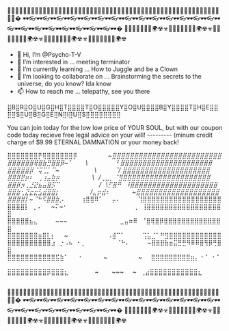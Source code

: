 🎈🎈🎈🎈🎈🎈🎈🎈🎈🎈🎈🎈🎈🎈🎈🎈🎈🎈🎈🎈🎈🎈🎈🎈🎈🎈🎈🎈🎈🎈🎈🎈🎈🎈🎈🎈🎈🎈🎈🎈🎈🎈🎈🎈🎈🎈🎈🎈🎈🎈🎈🎈🎈🎈🎈🎈�
🕶👓🕶👓🕶👓🕶👓🕶👓🕶👓🕶👓🕶👓🕶👓🕶👓🕶👓🕶👓🕶👓🕶👓🕶👓🕶👓🕶👓🕶👓🕶👓🕶👓🕶👓🕶👓🕶�
🗽🚥🚧🚩🚥🚦🗽🌍☢☣🗽🚥🚧🚩🚥🚦🗽🌍☢☣🗽🚥🚧🚩🚥🚦🗽🌍☢☣🗽🚥🚧🚩🚥🚦🗽🌍☢☣🗽🚥🚧🚩🚥🚦🗽🌍☢
- 👋 Hi, I’m @Psycho-T-V 
- 👀 I’m interested in ... meeting terminator
- 🌱 I’m currently learning ... How to Juggle and be a Clown
- 💞️ I’m looking to collaborate on ... Brainstorming the secrets to the universe, do you know? Ida know
- 📫 How to reach me ... telepathy, see you there


⣿B⣿R⣿O⣿U⣿G⣿H⣿T⣿⣿⣿⣿T⣿O⣿⣿⣿⣿⣿Y⣿O⣿U⣿⣿⣿⣿B⣿Y⣿⣿⣿⣿T⣿H⣿E⣿⣿⣿⣿S⣿U⣿B⣿G⣿E⣿N⣿I⣿U⣿S⣿⣿⣿⣿⣿⣿⣿⣿

You can join today for the low low price of YOUR SOUL, but with our coupon code today recieve 
free legal advice on your will! --------- (minum credit charge of $9.99 ETERNAL DAMNATION or your 
money back!

⣿⣿⣿⣿⣿⣿⣿⡟⢿⣿⣿⣿⣿⣿⣿⡿*⠀⠀⠀⠀⠀⠀⠀~⣿⣿⣿⣿⣿⣿⣿⣿⣿⣿⣿⣿⣿⣿⣿⣿⣿⣿⣿⣿⣿⣿⣿⣿⣿
⣿⣿⣿⣿⣿⣿⢿⣿⣷⣛⣿⣿⡿~⠁⠀⠀⠀\⠀⠀⠀⠀⠀⠀⠘ *⣿⣿⣿⣿⣿⣿⣿⣿⣿⣿⣿⣿⣿⣿⣿⣿⣿⣿⣿⣿⣿
⣿⣿⣿⣿⣿⡿⠈⢭⢉⡁⠉~⠀⠀⠀⠀⠀⠀⠀⠀\⠀⠀⠀⠀⠈/ ⣿⣿⣿⣿⣿⣿⣿⣿⣿⣿⣿⣿⣿⣿⣿⣿⣿⣿⣿⣿
⣿⣿⣿⣟⡶⠆⠀⢀⢰⣤⣷⡶⠀⠀⠀⠀⠀⠀⠀   \⠀/⢀⣀⡀⠈⣻⣿⣿⣿⣿⣿⣿⣿⣿⣿⣿⣿⣿⣿⣿⣿⣿⣿⣿⣿⣿
⣿⣿⡿⡲⢀⣘⣝⣦⣤⣿⡫⠉⠀⠀⠀⠀⠀⠀⠀⠀⠀/⠀\⡋⣿⠛⠀⠸⣿⣿⣿⣿⣿⣿⣿⣿⣿⣿⣿⣿⣿⣿⣿⣿⣿⣿⣿⣿
⣿⣿⣷⢂⣝⣖⣖⣣⣾⣿⣿⡆⠀⠀⠀⠀⠀⠀⠀/⣄⡶⣾⠆*⠀⠀⠀⠀⠀~⣿⣿⣿⣿⣿⣿⣿⣿⣿⣿⣿⣿⣿⣿⣿⣿⣿⣿⣿
⣿⣿⣿⣿⡇~⠈⠓⠫⣿⣿⣷⡠⠀⠀⠀⠀*⢰⣿⣿⠿⠁⠀⠀⡤⠄⠀⠀⠀⠀⢹⣿⣿⣿⣿⣿⣿⣿⣿⣿⣿⣿⣿⣿⣿⣿⣿⣿⣿
⣿⣿⣿⣿⡇⠀⡀⠄⠀⠀~⠍~⠂⠀⠀⠀⠀⠀⠀⠀⠀⠀⠀⠀⠀⠀⠀⠀⢀⠀⢸⣿⣿⣿⣿⣿⣿⣿⣿⣿⣿⣿⣿⣿⣿⣿⣿⣿⣿
⣿⣿⣿⣿⣿⣦⣄⠀⠀⠀⠀~~~⠀⠀⠀⠀⠀⠀⠀⠀⠀⠀⠀⠀⣀⣤⠶⠿⠀⠈⣿⢿⣿⡿⣿⣿⣿⣿⣿⣿⣿⣿⣿⣿⣿⣿⣿⣿
⣿⣿⣿⣿⣿⣿⣿⣶⣿⣇⡆⠀⠀\~⠀⠀⠀⠀⠀⠀⠀⠀⠀⠠⣾⠉⠁⠀⠀⠀⠀⢩⣥⣈⠁⠛⣻⣿⣿⣿⣿⣿⣿⣿⣿⣿⣿⣿⣿
⣿⣿⣿⣿⣿⣿⣿⣿⣿⣿⣰⠀⡐⠠⠦⠀⠂⡀⠀⠀⠀⠀⠀⠀⠀⠈⠓⠄⠀⠀⠀⠀~⣿⣿⣿⣷⣶⣭⣛⣛⠻⠿⠿⣿⢻⡿⢛⣿⣿
⣿⣿⣿⣿⣿⣿⣿⣿⣿⣿⣿⣯⣷⠁⠀⠀⠐⠀⠀⠀⠀⠀~⠀⠀⠀⠀⠀⠀⠀~⠀⠀⣿⣿⣿⣿⣿⣿⣿⣿⣿⣶⡄⠐⠈⠀⠂⠁⠀
⣿⣿⣿⣿⣿⣿⣿⣿⣿⡿⣿⣿⣿⣆⠀⠀⠀⠀⠀⠀~⠀⠀⠀~~~⠀⠀~⠀⢀⣴⣿⣿⣿⣿⣿⣿⣿⣿⣿⣿⣿⣆⠀⠀⠀⠀⠀

🎈🎈🎈🎈🎈🎈🎈🎈🎈🎈🎈🎈🎈🎈🎈🎈🎈🎈🎈🎈🎈🎈🎈🎈🎈🎈🎈🎈🎈🎈🎈🎈🎈🎈🎈🎈🎈🎈🎈🎈🎈🎈🎈🎈🎈🎈🎈🎈🎈🎈🎈🎈🎈🎈🎈🎈�
🕶👓🕶👓🕶👓🕶👓🕶👓🕶👓🕶👓🕶👓🕶👓🕶👓🕶👓🕶👓🕶👓🕶👓🕶👓🕶👓🕶👓🕶👓🕶👓🕶👓🕶👓🕶👓🕶�
🗽🚥🚧🚩🚥🚦🗽🌍☢☣🗽🚥🚧🚩🚥🚦🗽🌍☢☣🗽🚥🚧🚩🚥🚦🗽🌍☢☣🗽🚥🚧🚩🚥🚦🗽🌍☢☣🗽🚥🚧🚩🚥🚦🗽🌍☢
<!---
Psycho-T-V/Psycho-T-V is a ✨ special ✨ repository because its `README.md` (this file) appears on your GitHub profile.
You can click the Preview link to take a look at your changes.
--->
